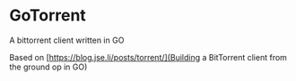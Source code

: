 # GoTorrent

A bittorrent client written in GO

Based on [https://blog.jse.li/posts/torrent/](Building a BitTorrent client from the ground op in GO)
